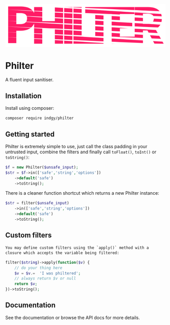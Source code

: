 ![Philter Logo](https://raw.githubusercontent.com/indgy/philter/main/docs/philter.svg)
# Philter
A fluent input sanitiser.

## Installation

Install using composer:

```sh
composer require indgy/philter
```

## Getting started
Philter is extremely simple to use, just call the class padding in your untrusted input, combine the filters and finally call `toFloat()`, `toInt()` or `toString()`: 

```php
$f = new Philter($unsafe_input);
$str = $f->in(['safe','string','options'])
	->default('safe')
	->toString();
```

There is a cleaner function shortcut which returns a new Philter instance:

```php
$str = filter($unsafe_input)
	->in(['safe','string','options'])
	->default('safe')
	->toString();
```


## Custom filters
	You may define custom filters using the `apply()` method with a closure which accepts the variable being filtered:

```php
filter($string)->apply(function($v) {
	// do your thing here
	$v = $v.=  'I was philtered';
	// always return $v or null
	return $v;
})->toString();
```

## Documentation
See the documentation or browse the API docs for more details. 

